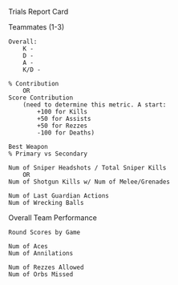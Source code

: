Trials Report Card

Teammates (1-3)

	Overall:
		K -
		D -
		A - 
		K/D -
	
	% Contribution
		OR
	Score Contribution 
		(need to determine this metric. A start:
			+100 for Kills
			+50 for Assists
			+50 for Rezzes
			-100 for Deaths)
	
	Best Weapon
	% Primary vs Secondary
	
	Num of Sniper Headshots / Total Sniper Kills
		OR
	Num of Shotgun Kills w/ Num of Melee/Grenades

	Num of Last Guardian Actions
	Num of Wrecking Balls

Overall Team Performance

	Round Scores by Game

	Num of Aces
	Num of Annilations

	Num of Rezzes Allowed
	Num of Orbs Missed
